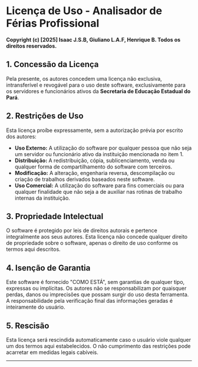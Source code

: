 # Licença de Uso - Analisador de Férias Profissional

**Copyright (c) [2025] Isaac J.S.B, Giuliano L.A.F, Henrique B. Todos os direitos reservados.**

## 1. Concessão da Licença

Pela presente, os autores concedem uma licença não exclusiva, intransferível e revogável para o uso deste software, exclusivamente para os servidores e funcionários ativos da **Secretaria de Educação Estadual do Pará**.

## 2. Restrições de Uso

Esta licença proíbe expressamente, sem a autorização prévia por escrito dos autores:

* **Uso Externo:** A utilização do software por qualquer pessoa que não seja um servidor ou funcionário ativo da instituição mencionada no item 1.
* **Distribuição:** A redistribuição, cópia, sublicenciamento, venda ou qualquer forma de compartilhamento do software com terceiros.
* **Modificação:** A alteração, engenharia reversa, descompilação ou criação de trabalhos derivados baseados neste software.
* **Uso Comercial:** A utilização do software para fins comerciais ou para qualquer finalidade que não seja a de auxiliar nas rotinas de trabalho internas da instituição.

## 3. Propriedade Intelectual

O software é protegido por leis de direitos autorais e pertence integralmente aos seus autores. Esta licença não concede qualquer direito de propriedade sobre o software, apenas o direito de uso conforme os termos aqui descritos.

## 4. Isenção de Garantia

Este software é fornecido "COMO ESTÁ", sem garantias de qualquer tipo, expressas ou implícitas. Os autores não se responsabilizam por quaisquer perdas, danos ou imprecisões que possam surgir do uso desta ferramenta. A responsabilidade pela verificação final das informações geradas é inteiramente do usuário.

## 5. Rescisão

Esta licença será rescindida automaticamente caso o usuário viole qualquer um dos termos aqui estabelecidos. O não cumprimento das restrições pode acarretar em medidas legais cabíveis.

---
